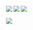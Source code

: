 

<!--
### Hi there 👋

**joshuaaam/joshuaaam** is a ✨ _special_ ✨ repository because its `README.md` (this file) appears on your GitHub profile.

Here are some ideas to get you started:

- 🔭 I’m currently working on ...
- 🌱 I’m currently learning ...
- 👯 I’m looking to collaborate on ...
- 🤔 I’m looking for help with ...
- 💬 Ask me about ...
- 📫 How to reach me: ...
- 😄 Pronouns: ...
- ⚡ Fun fact: ...
-->

<p>
<img src="https://img.shields.io/static/v1?label=Program&message=Vue&color=brightgreen"/>
<img src="https://img.shields.io/static/v1?label=Program&message=Python&color=blue"/>
<img src="https://img.shields.io/static/v1?label=Program&message=JavaScript&color=orange"/>
  
<!-- <a href="你的CSDN主页链接">
  <img src="https://img.shields.io/static/v1?label=Blog&message=CSDN&color=red"/>
</a> -->
</p>

![](https://github-readme-stats.vercel.app/api?username=joshuaaam&show_icons=true&theme=dark&count_private=true) 

